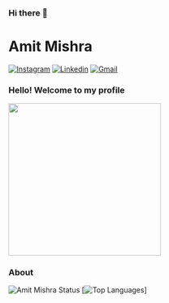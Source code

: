 ### Hi there 👋

# Amit Mishra

[![Instagram](https://img.shields.io/badge/Instagram-white?style=for-the-badge&logo=instagram)](https://www.instagram.com/ammit_mish)
[![Linkedin](https://img.shields.io/badge/LinkedIn-blue?style=for-the-badge&logo=Linkedin)](https://www.linkedin.com/in/amit-mishra-121b18101)
[![Gmail](https://img.shields.io/badge/-Gmail-c14438?style=for-the-badge&logo=Gmail&logoColor=white&link=mailto:amit7mishra3@gmail.com)](mailto:amit7mishra3@gmail.com)

### Hello! Welcome to my profile

<img style="margin: 0 auto" src="http://24.media.tumblr.com/tumblr_mbaezj19Em1rrosvlo1_500.gif" height="300">

### About

![Amit Mishra Status](https://github-readme-stats.vercel.app/api?username=amitmishra7&show_icons=true)
[![Top Languages](https://github-readme-stats.vercel.app/api/top-langs/?username=amitmishra7&layout=compact)]
